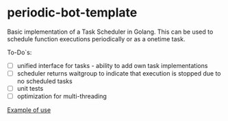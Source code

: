 # periodic-bot-template

Basic implementation of a Task Scheduler in Golang.
This can be used to schedule function executions periodically or as a onetime task.

To-Do`s:
- [ ] unified interface for tasks - ability to add own task implementations
- [ ] scheduler returns waitgroup to indicate that execution is stopped due to no scheduled tasks
- [ ] unit tests
- [ ] optimization for multi-threading

[Example of use](example/example.go)